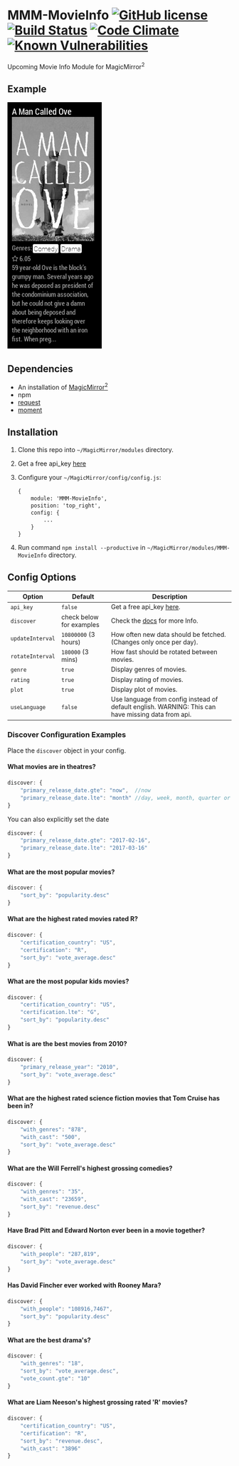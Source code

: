 # MMM-MovieInfo [![GitHub license](https://img.shields.io/badge/license-MIT-blue.svg?style=flat)](https://raw.githubusercontent.com/fewieden/MMM-MovieInfo/master/LICENSE) [![Build Status](https://travis-ci.org/fewieden/MMM-MovieInfo.svg?branch=master)](https://travis-ci.org/fewieden/MMM-MovieInfo) [![Code Climate](https://codeclimate.com/github/fewieden/MMM-MovieInfo/badges/gpa.svg?style=flat)](https://codeclimate.com/github/fewieden/MMM-MovieInfo) [![Known Vulnerabilities](https://snyk.io/test/github/fewieden/mmm-movieinfo/badge.svg)](https://snyk.io/test/github/fewieden/mmm-movieinfo)

Upcoming Movie Info Module for MagicMirror<sup>2</sup>

## Example

![](.github/example.jpg)

## Dependencies

* An installation of [MagicMirror<sup>2</sup>](https://github.com/MichMich/MagicMirror)
* npm
* [request](https://www.npmjs.com/package/request)
* [moment](https://www.npmjs.com/package/moment)

## Installation

1. Clone this repo into `~/MagicMirror/modules` directory.
1. Get a free api_key [here](https://www.themoviedb.org/faq/api)
1. Configure your `~/MagicMirror/config/config.js`:

    ```
    {
        module: 'MMM-MovieInfo',
        position: 'top_right',
        config: {
            ...
        }
    }
    ```

1. Run command `npm install --productive` in `~/MagicMirror/modules/MMM-MovieInfo` directory.

## Config Options

| **Option** | **Default** | **Description** |
| --- | --- | --- |
| `api_key` | `false` | Get a free api_key [here](https://www.themoviedb.org/faq/api). |
| `discover` | check below for examples | Check the [docs](https://www.themoviedb.org/documentation/api/discover) for more Info. |
| `updateInterval` | `10800000` (3 hours) | How often new data should be fetched. (Changes only once per day). |
| `rotateInterval` | `180000` (3 mins) | How fast should be rotated between movies. |
| `genre` | `true` | Display genres of movies. |
| `rating` | `true` | Display rating of movies. |
| `plot` | `true` | Display plot of movies. |
| `useLanguage` | `false` | Use language from config instead of default english. WARNING: This can have missing data from api. |

### Discover Configuration Examples

Place the `discover` object in your config.

#### What movies are in theatres?

```javascript
discover: {
    "primary_release_date.gte": "now",  //now
    "primary_release_date.lte": "month" //day, week, month, quarter or year
}
```

You can also explicitly set the date

```javascript
discover: {
    "primary_release_date.gte": "2017-02-16",
    "primary_release_date.lte": "2017-03-16"
}
```

#### What are the most popular movies?

```javascript
discover: {
    "sort_by": "popularity.desc"
}
```

#### What are the highest rated movies rated R?

```javascript
discover: {
    "certification_country": "US",
    "certification": "R",
    "sort_by": "vote_average.desc"
}
```

#### What are the most popular kids movies?

```javascript
discover: {
    "certification_country": "US",
    "certification.lte": "G",
    "sort_by": "popularity.desc"
}
```

#### What is are the best movies from 2010?

```javascript
discover: {
    "primary_release_year": "2010",
    "sort_by": "vote_average.desc"
}
```

#### What are the highest rated science fiction movies that Tom Cruise has been in?

```javascript
discover: {
    "with_genres": "878",
    "with_cast": "500",
    "sort_by": "vote_average.desc"
}
```

#### What are the Will Ferrell's highest grossing comedies?

```javascript
discover: {
    "with_genres": "35",
    "with_cast": "23659",
    "sort_by": "revenue.desc"
}
```

#### Have Brad Pitt and Edward Norton ever been in a movie together?

```javascript
discover: {
    "with_people": "287,819",
    "sort_by": "vote_average.desc"
}
```

#### Has David Fincher ever worked with Rooney Mara?

```javascript
discover: {
    "with_people": "108916,7467",
    "sort_by": "popularity.desc"
}
```

#### What are the best drama's?

```javascript
discover: {
    "with_genres": "18",
    "sort_by": "vote_average.desc",
    "vote_count.gte": "10"
}
```

#### What are Liam Neeson's highest grossing rated 'R' movies?

```javascript
discover: {
    "certification_country": "US",
    "certification": "R",
    "sort_by": "revenue.desc",
    "with_cast": "3896"
}
```
